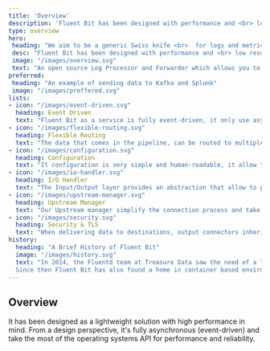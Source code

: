 ```yaml
---
title: 'Overview'
description: 'Fluent Bit has been designed with performance and <br> low resources consumption in mind.'
type: overview
hero:
 heading: "We aim to be a generic Swiss knife <br>  for logs and metrics"
 desc: "Fluent Bit has been designed with performance and <br> low resources consumption in mind."
 image: "/images/overview.svg"
 text: "An open source Log Processor and Forwarder which allows you to collect any data like metrics and logs from different sources, enrich them with filters and send them to multiple destinations."
preferred:
 heading: "An example of sending data to Kafka and Splunk"
 image: "/images/preffered.svg"
lists:
- icon: "/images/event-driven.svg"
  heading: Event Driven
  text: "Fluent Bit as a service is fully event-driven, it only use asynchronous operations to collect and deliver data."
- icon: "/images/flexible-routing.svg"
  heading: Flexible Routing
  text: "The data that comes in the pipeline, can be routed to multiple places using custom routing rules. Ship your data to multiple places with zero-copy strategy."
- icon: "/images/configuration.svg"
  heading: Configuration
  text: "It configuration is very simple and human-readable, it allow to specify how it will behave, which features to enable and how Routing is performed."
- icon: "/images/io-handler.svg"
  heading: I/O Handler
  text: "The Input/Output layer provides an abstraction that allow to perform read/write operations in an asynchronous way."
- icon: "/images/upstream-manager.svg"
  heading: Upstream Manager
  text: "Our Upstream manager simplify the connection process and take care of timeout/network exceptions and Keepalive states."
- icon: "/images/security.svg"
  heading: Security & TLS
  text: "When delivering data to destinations, output connectors inherit full TLS capabilities in an abstracted way. Add your certificates as required."
history:
  heading: "A Brief History of Fluent Bit"
  image: "/images/history.svg"
  text: "In 2014, the Fluentd team at Treasure Data saw the need of a lightweight log processor for environments like embedded Linux. The team created Fluent Bit, a fully open source and available under the terms of the Apache License v2.0.  <br>  <br> 
  Since then Fluent Bit has also found a home in container based environments and is used by major cloud providers to solve tough data routing challenges."
---
```


## Overview

It has been designed as a lightweight solution with high performance in mind. From a design perspective, it's fully asynchronous (event-driven) and take the most of the operating systems API for performance and reliability.
